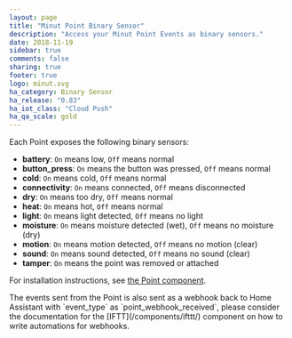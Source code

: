 ```yaml
---
layout: page
title: "Minut Point Binary Sensor"
description: "Access your Minut Point Events as binary sensors."
date: 2018-11-19
sidebar: true
comments: false
sharing: true
footer: true
logo: minut.svg
ha_category: Binary Sensor
ha_release: "0.83"
ha_iot_class: "Cloud Push"
ha_qa_scale: gold
---
```


Each Point exposes the following binary sensors:

- **battery**: `On` means low, `Off` means normal
- **button_press**: `On` means the button was pressed, `Off` means normal
- **cold**: `On` means cold, `Off` means normal
- **connectivity**: `On` means connected, `Off` means disconnected
- **dry**: `On` means too dry, `Off` means normal
- **heat**: `On` means hot, `Off` means normal
- **light**: `On` means light detected, `Off` means no light
- **moisture**: `On` means moisture detected (wet), `Off` means no moisture (dry)
- **motion**: `On` means motion detected, `Off` means no motion (clear)
- **sound**: `On` means sound detected, `Off` means no sound (clear)
- **tamper**: `On` means the point was removed or attached

For installation instructions, see [the Point component](/components/point/).

<p class='note'>
The events sent from the Point is also sent as a webhook back to Home Assistant with `event_type` as `point_webhook_received`, please consider the documentation for the [IFTT](/components/ifttt/) component on how to write automations for webhooks.
</p>
